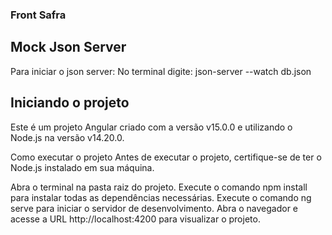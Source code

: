 ### Front Safra

## Mock Json Server

Para iniciar o json server:
No terminal digite: json-server --watch db.json

## Iniciando o projeto

Este é um projeto Angular criado com a versão v15.0.0 e utilizando o Node.js na versão v14.20.0.

Como executar o projeto
Antes de executar o projeto, certifique-se de ter o Node.js instalado em sua máquina.

Abra o terminal na pasta raiz do projeto.
Execute o comando npm install para instalar todas as dependências necessárias.
Execute o comando ng serve para iniciar o servidor de desenvolvimento.
Abra o navegador e acesse a URL http://localhost:4200 para visualizar o projeto.
